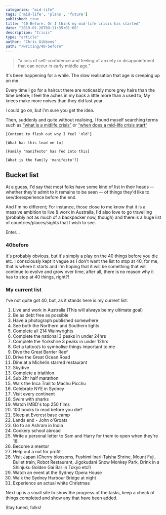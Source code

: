 ```yaml
---
categories: "mid-life"
tags: ['mid-life', 'plans', 'future']
published: true
title: "40 Before. Or I think my mid-life crisis has started"
date: "2019-01-28T08:11:35+01:00"
description: "Crisis"
type: "article"
author: "Chris Gibbons"
path: "/writing/40-before"
---
```


> &ldquo;a loss of self-confidence and feeling of anxiety or disappointment that can occur in early middle age.&rdquo;

It's been happening for a while. The slow realisation that age is creeping up on me.

Every time I go for a haircut there are noticeably more grey hairs than the time before; I feel the aches in my back a little more than a used to; My knees make more noises than they did last year.

I could go on, but I'm sure you get the idea.

Then, suddenly and quite without realising, I found myself searching terms such as [&ldquo;what is a midlife crisis&rdquo;](https://www.google.co.uk/search?safe=off&ei=nxJPXKvBEdOj1fAP6O2-iAE&q=what+is+a+midlife+crisis&oq=what+is+a+mid&gs_l=psy-ab.3.0.0i20i263j0l9.11054.12443..13179...0.0..0.66.690.13......0....1..gws-wiz.......0i71j35i39j0i67j0i131i67j0i131j0i10i67.p36vaDOyC7s) or [&ldquo;when does a mid-life crisis start&rdquo;](https://www.google.co.uk/search?q=when+does+a+mid-life+crisis+start&oq=when+does+a+mid-life+crisis+start&aqs=chrome..69i57j0l4.485j0j1&sourceid=chrome&ie=UTF-8)


```[Content to flesh out why I feel 'old']```

```[What has this lead me to]```

```[Family 'manifesto' has fed into this]```

```[What is the family 'manifesto'?]```

## Bucket list

At a guess, I'd say that most folks have some kind of list in their heads -- whether they'd admit to it remains to be seen -- of things they'd like to see/do/experience before the end.

And I'm no different; For instance, those close to me know that it is a massive ambition to live &amp; work in Australia, I'd also love to go travelling (probably not as much of a backpacker now, though) and there is a huge list of countries/places/sights that I wish to see.

Enter...

### 40before

It's probably obvious, but it's simply a play on the 40 things before you die etc. I consciously kept it vague as I don't want the list to stop at 40, for me, that is where it starts and I'm hoping that it will be something that will continue to evolve and grow over time, after all, there is no reason why it has to stop at 40 things, right?!

### My current list

I've not quite got 40, but, as it stands here is my current list:

1. Live and work in Australia (This will always be my ultimate goal)
2. Be as debt free as possible
3. Have a photograph published somewhere
4. See both the Northern and Southern lights
5. Complete all 214 Wainwrights
6. Complete the national 3 peaks in under 24hrs
7. Complete the Yorkshire 3 peaks in under 12hrs
8. Get a tattoo/s to symbolise things important to me
9. Dive the Great Barrier Reef
10. Drive the Great Ocean Road
11. Dine at a Michelin starred restaurant
12. Skydive
13. Complete a triathlon
14. Sub 2hr half marathon
15. Walk the Inca Trail to Machu Picchu
16. Celebrate NYE in Sydney
17. Visit every continent
18. Swim with sharks
19. Watch IMBD's top 250 films
20. 100 books to read before you die?
21. Sleep at Everest base camp
22. Lands end - John o'Groats
23. Go to an Ashram in India
24. Cookery school abroad
25. Write a personal letter to Sam and Harry for them to open when they're 18.
26. Become a mentor
27. Help out a not for profit
28. Visit Japan (Cherry blossoms, Fushimi Inari-Taisha Shrine, Mount Fuji, Bullet train, Robot Restaurant, Jigokudani Snow Monkey Park, Drink in a Shinjuku Golden Gai Bar in Tokyo etc!)
29. Watch an event at the Sydney Opera House
30. Walk the Sydney Harbour Bridge at night
31. Experience an actual white Christmas

Next up is a small site to show the progress of the tasks, keep a check of things completed and show any that have been added.

Stay tuned, folks!
